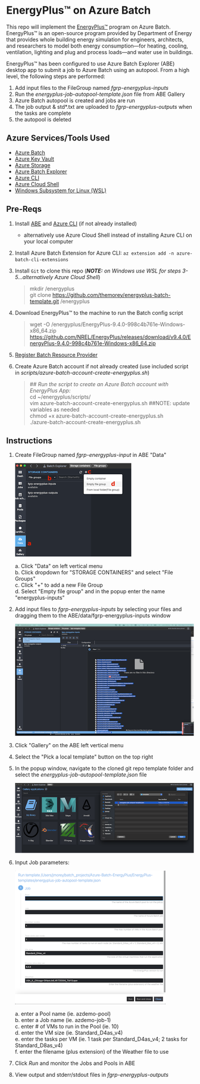 # EnergyPlus™ on Azure Batch
This repo will implement the [EnergyPlus™](https://energyplus.net/) program on Azure Batch.  EnergyPlus™ is an open-source program provided by Department of Energy that provides whole building energy simulation for engineers, architects, and researchers to model both energy consumption—for heating, cooling, ventilation, lighting and plug and process loads—and water use in buildings. 


EnergyPlus™ has been configured to use Azure Batch Explorer (ABE) desktop app to submit a job to Azure Batch using an autopool.  From a high level, the following steps are performed:


  1. Add input files to the FileGroup named _fgrp-energyplus-inputs_  
  2. Run the _energyplus-job-autopool-template.json_ file from ABE Gallery  
  3. Azure Batch autopool is created and jobs are run 
  5. The job output & std*.txt are uploaded to _fgrp-energyplus-outputs_ when the tasks are complete  
  6. the autopool is deleted  

## Azure Services/Tools Used
  - [Azure Batch](https://docs.microsoft.com/en-us/azure/batch/)
  - [Azure Key Vault](https://docs.microsoft.com/en-us/azure/key-vault/general/)
  - [Azure Storage](https://docs.microsoft.com/en-us/azure/storage/blobs/)
  - [Azure Batch Explorer](https://azure.github.io/BatchExplorer/)
  - [Azure CLI](https://docs.microsoft.com/en-us/cli/azure/)
  - [Azure Cloud Shell](https://docs.microsoft.com/en-us/azure/cloud-shell/overview)
  - [Windows Subsystem for Linux (WSL)](https://docs.microsoft.com/en-us/windows/wsl/install-win10#manual-installation-steps)


## Pre-Reqs
  1. Install [ABE](https://azure.github.io/BatchExplorer/) and [Azure CLI](https://docs.microsoft.com/en-us/cli/azure/install-azure-cli) (if not already installed)
      - alternatively use Azure Cloud Shell instead of installing Azure CLI on your local computer  
  2. Install Azure Batch Extension for Azure CLI:  `az extension add -n azure-batch-cli-extensions`  
  3. Install `Git` to clone this repo (_**NOTE:** on Windows use WSL for steps 3-5...alternatively Azure Cloud Shell_)
      > mkdir /energyplus  
      > git clone https://github.com/themorey/energyplus-batch-template.git /energyplus
  
  4. Download EnergyPlus™ to the machine to run the Batch config script  
      > wget -O /energyplus/EnergyPlus-9.4.0-998c4b761e-Windows-x86_64.zip https://github.com/NREL/EnergyPlus/releases/download/v9.4.0/EnergyPlus-9.4.0-998c4b761e-Windows-x86_64.zip
  
  5. [Register Batch Resource Provider](https://docs.microsoft.com/en-us/azure/batch/batch-account-create-portal#allow-azure-batch-to-access-the-subscription-one-time-operation)  

  6. Create Azure Batch account if not already created (use included script in _scripts/azure-batch-account-create-energyplus.sh_)  
 
      > \## _Run the script to create an Azure Batch account with EnergyPlus App:_  
      > cd ~/energyplus/scripts/  
      > vim azure-batch-account-create-energyplus.sh  ##NOTE: update variables as needed  
      > chmod +x azure-batch-account-create-energyplus.sh  
      > ./azure-batch-account-create-energyplus.sh  


## Instructions
  1. Create FileGroup named _fgrp-energyplus-input_ in ABE "Data"  

      ![ABE File Group Create](./images/ABE-data-fgrp.png)  
      
      a.  Click "Data" on left vertical menu  
      b.  Click dropdown for "STORAGE CONTAINERS" and select "File Groups"  
      c.  Click "+" to add a new File Group  
      d.  Select "Empty file group" and in the popup enter the name "energyplus-inputs"  
      
  2.  Add input files to _fgrp-energyplus-inputs_ by selecting your files and dragging them to the ABE/data/fgrp-energyplus-inputs window  
    
      ![ABE Add Input Files](./images/ABE-fgrp-add-files.png)  
      
  3.  Click "Gallery" on the ABE left vertical menu  
  4.  Select the "Pick a local template" button on the top right  
  5.  In the popup window, navigate to the cloned git repo template folder and select the _energyplus-job-autopool-template.json_ file  
  
      ![ABE Template](./images/ABE-gallery-template.png)
      
  6.  Input Job parameters:  

       ![ABE Job popup](./images/ABE-job-popup.png) 
 
       a.  enter a Pool name (ie. azdemo-pool)  
       b.  enter a Job name  (ie. azdemo-job-1)  
       c.  enter # of VMs to run in the Pool (ie. 10)  
       d.  enter the VM size (ie. Standard_D4as_v4)  
       e.  enter the tasks per VM (ie. 1 task per Standard_D4as_v4; 2 tasks for Standard_D8as_v4)  
       f.  enter the filename (plus extension) of the Weather file to use  
       
  7.  Click _Run_ and monitor the Jobs and Pools in ABE  
  8.  View output and stderr/stdout files in _fgrp-energyplus-outputs_
